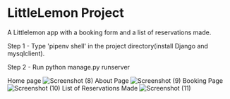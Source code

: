 # LittleLemon Project

A Littlelemon app with a booking form and a list of reservations made.

Step 1 - Type 'pipenv shell' in the project directory(install Django and mysqlclient).

Step 2 - Run python manage.py runserver

  
Home page
![Screenshot (8)](https://github.com/muhahahmad68/LittleLemon/assets/75504094/371d4e8b-08d9-4a87-8c9b-2d94b56041e1)
About Page
![Screenshot (9)](https://github.com/muhahahmad68/LittleLemon/assets/75504094/62d27ed6-7c82-4670-9d8a-260c1fc05477)
Booking Page
![Screenshot (10)](https://github.com/muhahahmad68/LittleLemon/assets/75504094/f16e574e-b25c-41ba-bc48-77324cf96833)
List of Reservations Made
![Screenshot (11)](https://github.com/muhahahmad68/LittleLemon/assets/75504094/3c52e6d3-a7f5-4009-9787-db8a46c949b4)
